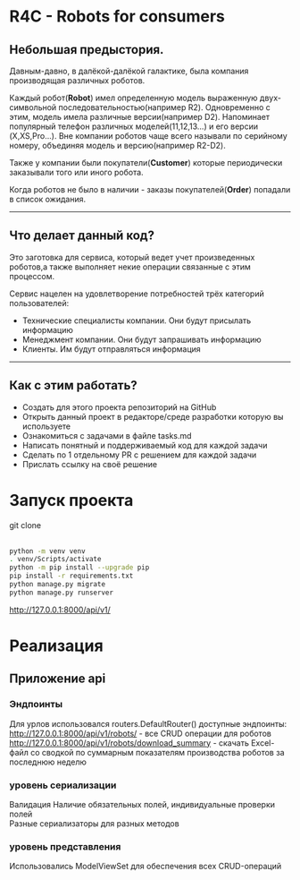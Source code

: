 # R4C - Robots for consumers

## Небольшая предыстория.
Давным-давно, в далёкой-далёкой галактике, была компания производящая различных 
роботов. 

Каждый робот(**Robot**) имел определенную модель выраженную двух-символьной 
последовательностью(например R2). Одновременно с этим, модель имела различные 
версии(например D2). Напоминает популярный телефон различных моделей(11,12,13...) и его версии
(X,XS,Pro...). Вне компании роботов чаще всего называли по серийному номеру, объединяя модель и версию(например R2-D2).

Также у компании были покупатели(**Customer**) которые периодически заказывали того или иного робота. 

Когда роботов не было в наличии - заказы покупателей(**Order**) попадали в список ожидания.

---
## Что делает данный код?
Это заготовка для сервиса, который ведет учет произведенных роботов,а также 
выполняет некие операции связанные с этим процессом.

Сервис нацелен на удовлетворение потребностей трёх категорий пользователей:
- Технические специалисты компании. Они будут присылать информацию
- Менеджмент компании. Они будут запрашивать информацию
- Клиенты. Им будут отправляться информация
___

## Как с этим работать?
- Создать для этого проекта репозиторий на GitHub
- Открыть данный проект в редакторе/среде разработки которую вы используете
- Ознакомиться с задачами в файле tasks.md
- Написать понятный и поддерживаемый код для каждой задачи 
- Сделать по 1 отдельному PR с решением для каждой задачи
- Прислать ссылку на своё решение


# Запуск проекта
git clone  
<br>
```bash
python -m venv venv   
. venv/Scripts/activate  
python -m pip install --upgrade pip  
pip install -r requirements.txt   
python manage.py migrate   
python manage.py runserver   
```
http://127.0.0.1:8000/api/v1/

# Реализация
## Приложение api
### Эндпоинты
Для урлов использовался routers.DefaultRouter() 
доступные эндпоинты:
http://127.0.0.1:8000/api/v1/robots/  - все CRUD операции для роботов 
http://127.0.0.1:8000/api/v1/robots/download_summary - скачать Excel-файл со сводкой по суммарным показателям производства роботов за последнюю неделю  



### уровень сериализации 
Валидация
Наличие обязательных полей, индивидуальные проверки полей  
Разные сериализаторы для разных методов  


### уровень представления 
Использовались ModelViewSet для обеспечения всех CRUD-операций